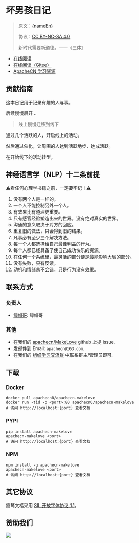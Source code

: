 <!--
    需要填充的占位符：
    
    README.md
    
        {name}：文档中文名
        {nameEn}：文档英文名
        {urlEn}：文档原始链接
        {domain}：域名前缀
        {adminName}：负责人名称
        {adminUn}：负责人 Github 用户名
        {adminQq}：负责人 QQ
        {repo}：ApacheCN 的 Github 仓库名称
        {dockerName}：DockerHub 仓库名称
        {pypiName}：PYPI 包名称
        {npmName}：NPM 包名称
    
    CNAME
    
        {domain}：域名前缀

    index.html
    
        {name}：文档中文名
        {color}：显示颜色
        {repo}：ApacheCN 的 Github 仓库名称

    asset/docsify-apachecn-footer.js
    
        {repo}：ApacheCN 的 Github 仓库名称
-->

# 坏男孩日记

> 原文：[{nameEn}]({urlEn})
> 
> 协议：[CC BY-NC-SA 4.0](http://creativecommons.org/licenses/by-nc-sa/4.0/)
> 
> 新时代需要新道德。——《三体》

* [在线阅读](https://makelove.apachecn.org)
* [在线阅读（Gitee）](https://apachecn.gitee.io/makelove/)
* [ApacheCN 学习资源](http://docs.apachecn.org/)

## 贡献指南

这本日记用于记录有趣的人与事。

后续慢慢展开 ..

> 线上慢慢迁移到线下

通过几个活跃的人，开启线上的活动。

然后通过催化，让周围的人达到活跃地步，达成活跃。

在开始线下的活动转型。

## 神经语言学（NLP）十二条前提

⚠看任何心理学书籍之前，一定要牢记！⚠

1.  没有两个人是一样的。
2.  一个人不能控制另外一个人。
3.  有效果比有道理更重要。
4.  只有感官经验塑造出来的世界，没有绝对真实的世界。
5.  沟通的意义取决于对方的回应。
6.  重复旧的做法，只会得到旧的结果。
7.  凡事必有至少三个解决方法。
8.  每一个人都选择给自己最佳利益的行为。
9.  每个人都已经具备了使自己成功快乐的资源。
0.  在任何一个系统里，最灵活的部分便是最能影响大局的部分。
1.  没有失败，只有反馈。
2.  动机和情绪总不会错，只是行为没有效果。

## 联系方式

### 负责人

* [绿帽哥](https://github.com/ChrisPaul234): 绿帽哥

### 其他

*   在我们的 [apachecn/MakeLove](https://github.com/apachecn/MakeLove) github 上提 issue.
*   发邮件到 Email: `apachecn@163.com`.
*   在我们的 [组织学习交流群](https://www.apachecn.org/#/docs/join) 中联系群主/管理员即可.

## 下载

### Docker

```
docker pull apachecn0/apachecn-makelove
docker run -tid -p <port>:80 apachecn0/apachecn-makelove
# 访问 http://localhost:{port} 查看文档
```

### PYPI

```
pip install apachecn-makelove
apachecn-makelove <port>
# 访问 http://localhost:{port} 查看文档
```

### NPM

```
npm install -g apachecn-makelove
apachecn-makelove <port>
# 访问 http://localhost:{port} 查看文档
```

## 其它协议

霞鹜文楷采用 [SIL 开放字体协议 1.1](https://github.com/lxgw/LxgwWenKai/blob/main/SIL_Open_Font_License_1.1.txt)。

## 赞助我们

![](http://data.apachecn.org/img/about/donate.jpg)
